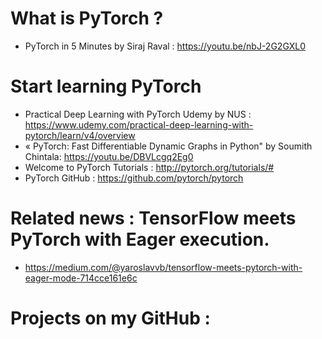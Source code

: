 # What is PyTorch ? 
* PyTorch in 5 Minutes by Siraj Raval : https://youtu.be/nbJ-2G2GXL0

# Start learning PyTorch
* Practical Deep Learning with PyTorch Udemy by NUS : https://www.udemy.com/practical-deep-learning-with-pytorch/learn/v4/overview 
* « PyTorch: Fast Differentiable Dynamic Graphs in Python" by Soumith Chintala: https://youtu.be/DBVLcgq2Eg0
* Welcome to PyTorch Tutorials : http://pytorch.org/tutorials/#
* PyTorch GitHub : https://github.com/pytorch/pytorch

# Related news : TensorFlow meets PyTorch with Eager execution.
* https://medium.com/@yaroslavvb/tensorflow-meets-pytorch-with-eager-mode-714cce161e6c

# Projects on my GitHub : 




